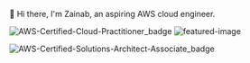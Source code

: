 👋 Hi there, I'm Zainab, an aspiring AWS cloud engineer.


![AWS-Certified-Cloud-Practitioner_badge](https://github.com/user-attachments/assets/9340477a-acc9-4c09-bfa7-4f64c08c504a)
![featured-image](https://github.com/user-attachments/assets/e2ec7957-19fb-45ee-87c5-f568d13d378d)

![AWS-Certified-Solutions-Architect-Associate_badge](https://github.com/user-attachments/assets/a72938f1-02b3-4341-a0a0-dccb8054eecc)

